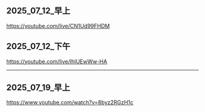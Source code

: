 ## 2025_07_12_早上
https://youtube.com/live/CN1Ud99FHDM

## 2025_07_12_下午
https://youtube.com/live/IhlUEwWw-HA

---

## 2025_07_19_早上
https://www.youtube.com/watch?v=8byz2RGzH1c
